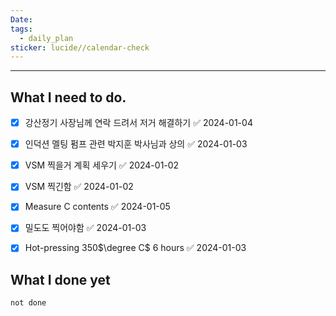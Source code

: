 ```yaml
---
Date: 
tags:
  - daily_plan
sticker: lucide//calendar-check
---
```

---
## What I need to do.

- [x] 강산정기 사장님께 연락 드려서 저거 해결하기 ✅ 2024-01-04
- [x] 인덕션 멜팅 펌프 관련 박지훈 박사님과 상의 ✅ 2024-01-03
- [x] VSM 찍을거 계획 세우기 ✅ 2024-01-02
- [x] VSM 찍긴함 ✅ 2024-01-02
- [x] Measure C contents ✅ 2024-01-05
- [x] 밀도도 찍어야함 ✅ 2024-01-03
- [x] Hot-pressing 350$\degree C$ 6 hours ✅ 2024-01-03



## What I done yet
```tasks
not done
```
